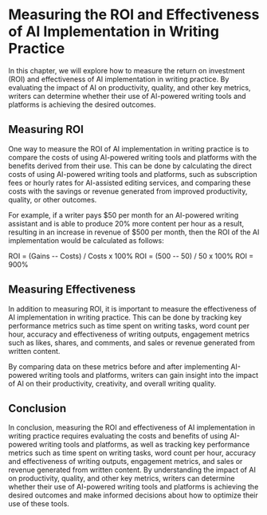 Measuring the ROI and Effectiveness of AI Implementation in Writing Practice
========================================================================================================================================

In this chapter, we will explore how to measure the return on investment (ROI) and effectiveness of AI implementation in writing practice. By evaluating the impact of AI on productivity, quality, and other key metrics, writers can determine whether their use of AI-powered writing tools and platforms is achieving the desired outcomes.

Measuring ROI
-------------

One way to measure the ROI of AI implementation in writing practice is to compare the costs of using AI-powered writing tools and platforms with the benefits derived from their use. This can be done by calculating the direct costs of using AI-powered writing tools and platforms, such as subscription fees or hourly rates for AI-assisted editing services, and comparing these costs with the savings or revenue generated from improved productivity, quality, or other outcomes.

For example, if a writer pays $50 per month for an AI-powered writing assistant and is able to produce 20% more content per hour as a result, resulting in an increase in revenue of $500 per month, then the ROI of the AI implementation would be calculated as follows:

ROI = (Gains -- Costs) / Costs x 100% ROI = (500 -- 50) / 50 x 100% ROI = 900%

Measuring Effectiveness
-----------------------

In addition to measuring ROI, it is important to measure the effectiveness of AI implementation in writing practice. This can be done by tracking key performance metrics such as time spent on writing tasks, word count per hour, accuracy and effectiveness of writing outputs, engagement metrics such as likes, shares, and comments, and sales or revenue generated from written content.

By comparing data on these metrics before and after implementing AI-powered writing tools and platforms, writers can gain insight into the impact of AI on their productivity, creativity, and overall writing quality.

Conclusion
----------

In conclusion, measuring the ROI and effectiveness of AI implementation in writing practice requires evaluating the costs and benefits of using AI-powered writing tools and platforms, as well as tracking key performance metrics such as time spent on writing tasks, word count per hour, accuracy and effectiveness of writing outputs, engagement metrics, and sales or revenue generated from written content. By understanding the impact of AI on productivity, quality, and other key metrics, writers can determine whether their use of AI-powered writing tools and platforms is achieving the desired outcomes and make informed decisions about how to optimize their use of these tools.
